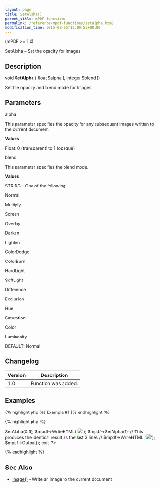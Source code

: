 ```yaml
---
layout: page
title: SetAlpha()
parent_title: mPDF functions
permalink: /reference/mpdf-functions/setalpha.html
modification_time: 2015-08-05T12:00:53+00:00
---
```




<p>(mPDF &gt;= 1.0)</p>
<p>SetAlpha – Set the opacity for Images</p>
<h2>Description</h2>
<p class="manual_block">void <b>SetAlpha</b> ( float <span class="parameter">$alpha</span> [, integer <span class="parameter">$blend</span> ])</p>
<p>Set the opacity and blend mode for Images</p>
<h2>Parameters</h2>
<p class="manual_param_dt"><span class="parameter">alpha</span></p>
<p class="manual_param_dd">This parameter specifies the opacity for any subsequent images written to the current document.</p>
<p class="manual_param_dd"><b>Values</b>

Float: 0 (transparent) to 1 (opaque)</p>
<p class="manual_param_dt"><span class="parameter">blend</span></p>
<p class="manual_param_dd">This parameter specifies the blend mode.</p>
<p class="manual_param_dd"><b>Values</b>

<span class="smallblock">STRING</span> - One of the following:

Normal

Multiply

Screen

Overlay

Darken

Lighten

ColorDodge

ColorBurn

HardLight

SoftLight

Difference

Exclusion

Hue

Saturation

Color

Luminosity

<span class="smallblock">DEFAULT</span>: Normal</p>
<h2>Changelog</h2>
<table class="table"> <thead>
<tr> <th>Version</th><th>Description</th> </tr>
</thead> <tbody>
<tr>
<td>1.0</td>
<td>Function was added.</td>
</tr>
</tbody> </table>
<h2>Examples</h2>

{% highlight php %}
Example #1
{% endhighlight %}

{% highlight php %}
<?php

<?php

include("../mpdf.php");

$mpdf=new mPDF();

$mpdf->SetAlpha(0.5); 

$mpdf->WriteHTML('<img src="clematis.jpg" />');

$mpdf->SetAlpha(1); 

// This produces the identical result as the last 3 lines

// $mpdf->WriteHTML('<img src="clematis.jpg" opacity="0.5" />');

$mpdf->Output();

exit;

?>
{% endhighlight %}

<h2>See Also</h2>
<ul>
<li class="manual_boxlist"><a href="{{ "/reference/mpdf-functions/image.html" | prepend: site.baseurl }}">Image()</a> - Write an image to the current document</li>
</ul>
<p>&nbsp;</p>

